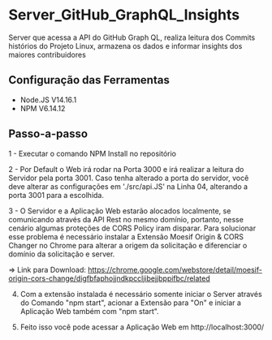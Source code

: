 # Server_GitHub_GraphQL_Insights
Server que acessa a API do GitHub Graph QL, realiza leitura dos Commits histórios do Projeto Linux, armazena os dados e informar insights dos maiores contribuidores

Configuração das Ferramentas
------------------------
- Node.JS V14.16.1
- NPM V6.14.12


Passo-a-passo
------------------

1 - Executar o comando NPM Install no repositório

2 - Por Default o Web irá rodar na Porta 3000 e irá realizar a leitura do Servidor pela porta 3001. Caso tenha alterado a porta do servidor, você deve alterar as configurações em './src/api.JS' na Linha 04, alterando a porta 3001 para a escolhida.

3 - O Servidor e a Aplicação Web estarão alocados localmente, se comunicando através da API Rest no mesmo domínio, portanto, nesse cenário algumas proteções de CORS Policy iram disparar. Para solucionar esse problema é necessário instalar a Extensão Moesif Origin & CORS Changer no Chrome para alterar a origem da solicitação e diferenciar o domínio da solicitação e server.

=> Link para Download: https://chrome.google.com/webstore/detail/moesif-origin-cors-change/digfbfaphojjndkpccljibejjbppifbc/related

4. Com a extensão instalada é necessário somente iniciar o Server através do Comando "npm start", acionar a Extensão para "On" e iniciar a Aplicação Web também com "npm start". 

5. Feito isso você pode acessar a Aplicação Web em http://localhost:3000/



